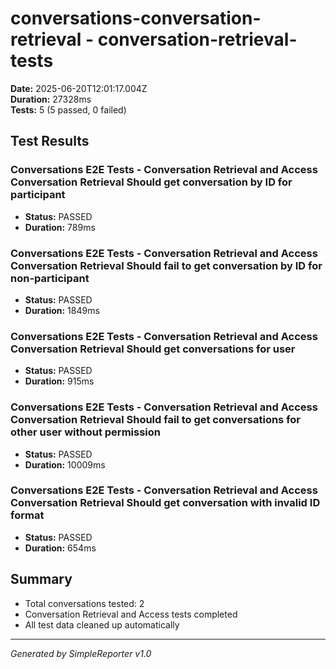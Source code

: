# conversations-conversation-retrieval - conversation-retrieval-tests

**Date:** 2025-06-20T12:01:17.004Z  
**Duration:** 27328ms  
**Tests:** 5 (5 passed, 0 failed)

## Test Results


### Conversations E2E Tests - Conversation Retrieval and Access Conversation Retrieval Should get conversation by ID for participant
- **Status:** PASSED
- **Duration:** 789ms



### Conversations E2E Tests - Conversation Retrieval and Access Conversation Retrieval Should fail to get conversation by ID for non-participant
- **Status:** PASSED
- **Duration:** 1849ms



### Conversations E2E Tests - Conversation Retrieval and Access Conversation Retrieval Should get conversations for user
- **Status:** PASSED
- **Duration:** 915ms



### Conversations E2E Tests - Conversation Retrieval and Access Conversation Retrieval Should fail to get conversations for other user without permission
- **Status:** PASSED
- **Duration:** 10009ms



### Conversations E2E Tests - Conversation Retrieval and Access Conversation Retrieval Should get conversation with invalid ID format
- **Status:** PASSED
- **Duration:** 654ms



## Summary

- Total conversations tested: 2
- Conversation Retrieval and Access tests completed
- All test data cleaned up automatically

---
*Generated by SimpleReporter v1.0*
